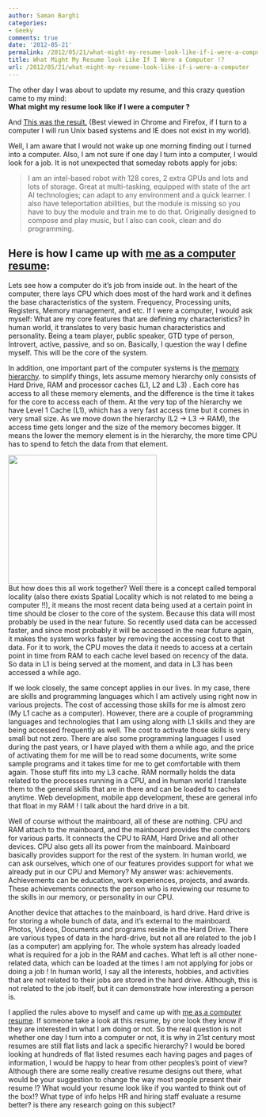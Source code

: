 ```yaml
---
author: Saman Barghi
categories:
- Geeky
comments: true
date: '2012-05-21'
permalink: /2012/05/21/what-might-my-resume-look-like-if-i-were-a-computer/
title: What Might My Resume look Like If I Were a Computer !?
url: /2012/05/21/what-might-my-resume-look-like-if-i-were-a-computer
---
```


The other day I was about to update my resume, and this crazy question came to my mind:  
**What might my resume look like if I were a computer ?**

And [This was the result.][1] (Best viewed in Chrome and Firefox, if I turn to a computer I will run Unix based systems and IE does not exist in my world). 

Well, I am aware that I would not wake up one morning finding out I turned into a computer. Also, I am not sure if one day I turn into a computer, I would look for a job. It is not unexpected that someday robots apply for jobs: 

> I am an intel-based robot with 128 cores, 2 extra GPUs and lots and lots of storage. Great at multi-tasking, equipped with state of the art AI technologies; can adapt to any environment and a quick learner. I also have teleportation abilities, but the module is missing so you have to buy the module and train me to do that. Originally designed to compose and play music, but I also can cook, clean and do programming. 

## Here is how I came up with [me as a computer resume][2]:

Lets see how a computer do it&#8217;s job from inside out. In the heart of the computer, there lays CPU which does most of the hard work and it defines the base characteristics of the system. Frequency, Processing units, Registers, Memory management, and etc. If I were a computer, I would ask myself: What are my core features that are defining my characteristics? In human world, it translates to very basic human characteristics and personality. Being a team player, public speaker, GTD type of person, Introvert, active, passive, and so on. Basically, I question the way I define myself. This will be the core of the system. 

In addition, one important part of the computer systems is the [memory hierarchy][3]. to simplify things, lets assume memory hierarchy only consists of Hard Drive, RAM and processor caches (L1, L2 and L3) . Each core has access to all these memory elements, and the difference is the time it takes for the core to access each of them. At the very top of the hierarchy we have Level 1 Cache (L1), which has a very fast access time but it comes in very small size. As we move down the hierarchy (L2 -> L3 -> RAM), the access time gets longer and the size of the memory becomes bigger. It means the lower the memory element is in the hierarchy, the more time CPU has to spend to fetch the data from that element. 

[<img src="http://www.samanbarghi.com/wp-content/uploads/2012/05/mem_hi-300x260.gif" alt="" title="mem_hi" width="300" height="260" class="aligncenter size-medium wp-image-228" style="margin:auto" />][4]  
But how does this all work together? Well there is a concept called temporal locality (also there exists Spatial Locality which is not related to me being a computer !!), it means the most recent data being used at a certain point in time should be closer to the core of the system. Because this data will most probably be used in the near future. So recently used data can be accessed faster, and since most probably it will be accessed in the near future again, it makes the system works faster by removing the accessing cost to that data. For it to work, the CPU moves the data it needs to access at a certain point in time from RAM to each cache level based on recency of the data. So data in L1 is being served at the moment, and data in L3 has been accessed a while ago. 

If we look closely, the same concept applies in our lives. In my case, there are skills and programming languages which I am actively using right now in various projects. The cost of accessing those skills for me is almost zero (My L1 cache as a computer). However, there are a couple of programming languages and technologies that I am using along with L1 skills and they are being accessed frequently as well. The cost to activate those skills is very small but not zero. There are also some programming languages I used during the past years, or I have played with them a while ago, and the price of activating them for me will be to read some documents, write some sample programs and it takes time for me to get comfortable with them again. Those stuff fits into my L3 cache. RAM normally holds the data related to the processes running in a CPU, and in human world I translate them to the general skills that are in there and can be loaded to caches anytime. Web development, mobile app development, these are general info that float in my RAM ! I talk about the hard drive in a bit. 

Well of course without the mainboard, all of these are nothing. CPU and RAM attach to the mainboard, and the mainboard provides the connectors for various parts. It connects the CPU to RAM, Hard Drive and all other devices. CPU also gets all its power from the mainboard. Mainboard basically provides support for the rest of the system. In human world, we can ask ourselves, which one of our features provides support for what we already put in our CPU and Memory? My answer was: achievements. Achievements can be education, work experiences, projects, and awards. These achievements connects the person who is reviewing our resume to the skills in our memory, or personality in our CPU. 

Another device that attaches to the mainboard, is hard drive. Hard drive is for storing a whole bunch of data, and it&#8217;s external to the mainboard. Photos, Videos, Documents and programs reside in the Hard Drive. There are various types of data in the hard-drive, but not all are related to the job I (as a computer) am applying for. The whole system has already loaded what is required for a job in the RAM and caches. What left is all other none-related data, which can be loaded at the times I am not applying for jobs or doing a job ! In human world, I say all the interests, hobbies, and activities that are not related to their jobs are stored in the hard drive. Although, this is not related to the job itself, but it can demonstrate how interesting a person is. 

I applied the rules above to myself and came up with [me as a computer resume][2]. If someone take a look at this resume, by one look they know if they are interested in what I am doing or not. So the real question is not whether one day I turn into a computer or not, it is why in 21st century most resumes are still flat lists and lack a specific hierarchy? I would be bored looking at hundreds of flat listed resumes each having pages and pages of information, I would be happy to hear from other peoples&#8217;s point of view? Although there are some really creative resume designs out there, what would be your suggestion to change the way most people present their resume !? What would your resume look like if you wanted to think out of the box!? What type of info helps HR and hiring staff evaluate a resume better? is there any research going on this subject? 


 [1]: http://samanbarghi.com/resume/ "I am Computer"
 [2]: http://samanbarghi.com/resume/ "I am a Computer"
 [3]: http://en.wikipedia.org/wiki/Memory_hierarchy
 [4]: http://www.samanbarghi.com/wp-content/uploads/2012/05/mem_hi.gif